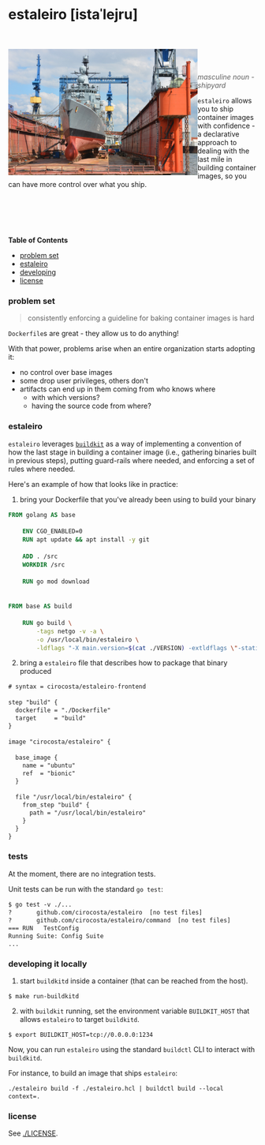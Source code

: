 
# estaleiro [istaˈlejru]

<br />
<br />

<img align="left" width="384" height="256" src="https://github.com/cirocosta/estaleiro/raw/master/.github/shipyard.jpg" />

<br />
<br />


> *masculine noun - shipyard*

`estaleiro` allows you to ship container images with confidence - a declarative
approach to dealing with the last mile in building container images, so you can
have more control over what you ship.

<br />
<br />
<br />
<br />

**Table of Contents**

<!-- START doctoc generated TOC please keep comment here to allow auto update -->
<!-- DON'T EDIT THIS SECTION, INSTEAD RE-RUN doctoc TO UPDATE -->


- [problem set](#problem-set)
- [estaleiro](#estaleiro)
- [developing](#developing)
- [license](#license)

<!-- END doctoc generated TOC please keep comment here to allow auto update -->



### problem set

> consistently enforcing a guideline for baking container images is hard

`Dockerfile`s are great - they allow us to do anything!

With that power, problems arise when an entire organization starts adopting it:

- no control over base images
- some drop user privileges, others don't
- artifacts can end up in them coming from who knows where
  - with which versions?
  - having the source code from where?



### estaleiro

`estaleiro` leverages [`buildkit`](https://github.com/moby/buildkit) as a way of
implementing a convention of how the last stage in building a container image
(i.e., gathering binaries built in previous steps), putting guard-rails where
needed, and enforcing a set of rules where needed.

Here's an example of how that looks like in practice:

1. bring your Dockerfile that you've already been using to build your binary

```Dockerfile
FROM golang AS base

	ENV CGO_ENABLED=0
	RUN apt update && apt install -y git

	ADD . /src
	WORKDIR /src

	RUN go mod download


FROM base AS build

	RUN go build \
		-tags netgo -v -a \
		-o /usr/local/bin/estaleiro \
		-ldflags "-X main.version=$(cat ./VERSION) -extldflags \"-static\""
```

2. bring a `estaleiro` file that describes how to package that binary produced

```hcl
# syntax = cirocosta/estaleiro-frontend

step "build" {
  dockerfile = "./Dockerfile"
  target     = "build"
}

image "cirocosta/estaleiro" {

  base_image {
    name = "ubuntu"
    ref  = "bionic"
  }

  file "/usr/local/bin/estaleiro" {
    from_step "build" {
      path = "/usr/local/bin/estaleiro"
    }
  }
}
```


### tests
At the moment, there are no integration tests.

Unit tests can be run with the standard `go test`:

```console
$ go test -v ./...
?   	github.com/cirocosta/estaleiro	[no test files]
?   	github.com/cirocosta/estaleiro/command	[no test files]
=== RUN   TestConfig
Running Suite: Config Suite
...
```


### developing it locally

1. start `buildkitd` inside a container (that can be reached from the host).

```console
$ make run-buildkitd
```


2. with `buildkit` running, set the environment variable `BUILDKIT_HOST` that
   allows `estaleiro` to target `buildkitd`.

```console
$ export BUILDKIT_HOST=tcp://0.0.0.0:1234
```

Now, you can run `estaleiro` using the standard `buildctl` CLI to interact with
`buildkitd`.

For instance, to build an image that ships `estaleiro`:

```console
./estaleiro build -f ./estaleiro.hcl | buildctl build --local context=.
```


### license

See [./LICENSE](./LICENSE).

